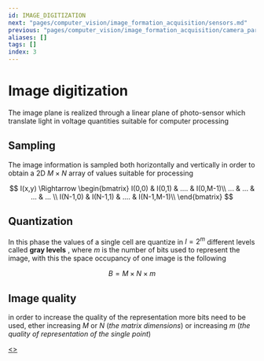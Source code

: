 ```yaml
---
id: IMAGE_DIGITIZATION
next: "pages/computer_vision/image_formation_acquisition/sensors.md"
previous: "pages/computer_vision/image_formation_acquisition/camera_parameters.md"
aliases: []
tags: []
index: 3
---
```


# Image digitization

The image plane is realized through a linear plane of photo-sensor which translate light in voltage quantities suitable for computer processing

## Sampling

The image information is sampled both horizontally and vertically in order to obtain a 2D $M\times N$ array  of values suitable for processing


$$
I(x,y) \Rightarrow \begin{bmatrix}
I(0,0) & I(0,1) & .... & I(0,M-1)\\
... & ... & ... & ... \\
I(N-1,0) & I(N-1,1) & .... & I(N-1,M-1)\\
\end{bmatrix}
$$

## Quantization

In this phase the values of a single cell are quantize in $l=2^{m}$ different levels called **gray levels** , where $m$ is the number of bits used to represent the image, with this the space occupancy of one image is the following

$$
B = M\times N\times m
$$

## Image quality

in order to increase the quality of the representation more bits need to be used, ether increasing $M$ or $N$ (*the matrix dimensions*) or increasing $m$ (*the quality of representation of the single point*)

[<](pages/computer_vision/image_formation_acquisition/camera_parameters.md)[>](pages/computer_vision/image_formation_acquisition/sensors.md)
